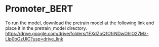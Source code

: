 # Promoter_BERT
To run the model, download the pretrain model at the following link and place it in the pretrain_model directory.
https://drive.google.com/drive/folders/1EXdZoQ1OfrNDwOhlO27Mz-Llp0bGzUlC?usp=drive_link